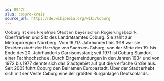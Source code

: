 ```yaml
---
id: 09473
slug: coburg-kreis
source_url: https://de.wikipedia.org/wiki/Coburg
---
```


Coburg ist eine kreisfreie Stadt im bayerischen Regierungsbezirk Oberfranken und Sitz des Landratsamtes Coburg. Sie zählt zur Metropolregion Nürnberg. Vom 16./17. Jahrhundert bis 1918 war sie Residenzstadt der Herzöge von Sachsen-Coburg, von der Mitte des 19. bis Ende des 20. Jahrhunderts Garnisonsstadt; seit 1971 ist Coburg Standort einer Fachhochschule. Durch Eingemeindungen in den Jahren 1934 und von 1972 bis 1977 dehnte sich das Stadtgebiet auf gut die vierfache Größe aus. Seit 2005 führt Coburg den Beinamen Europastadt. Über der Stadt erhebt sich mit der Veste Coburg eine der größten Burganlagen Deutschlands.
